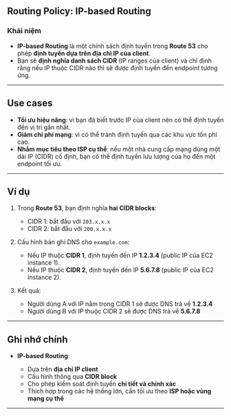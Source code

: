 ## **Routing Policy: IP-based Routing**

### **Khái niệm**

* **IP-based Routing** là một chính sách định tuyến trong **Route 53** cho phép **định tuyến dựa trên địa chỉ IP của client**.
* Bạn sẽ **định nghĩa danh sách CIDR** (IP ranges của client) và chỉ định rằng nếu IP thuộc CIDR nào thì sẽ được định tuyến đến endpoint tương ứng.

---

## **Use cases**

* **Tối ưu hiệu năng**: vì bạn đã biết trước IP của client nên có thể định tuyến đến vị trí gần nhất.
* **Giảm chi phí mạng**: vì có thể tránh định tuyến qua các khu vực tốn phí cao.
* **Nhắm mục tiêu theo ISP cụ thể**: nếu một nhà cung cấp mạng dùng một dải IP (CIDR) cố định, bạn có thể định tuyến lưu lượng của họ đến một endpoint tối ưu.

---

## **Ví dụ**

1. Trong **Route 53**, bạn định nghĩa **hai CIDR blocks**:

   * CIDR 1: bắt đầu với `203.x.x.x`
   * CIDR 2: bắt đầu với `200.x.x.x`

2. Cấu hình bản ghi DNS cho `example.com`:

   * Nếu IP thuộc **CIDR 1**, định tuyến đến IP **1.2.3.4** (public IP của EC2 instance 1).
   * Nếu IP thuộc **CIDR 2**, định tuyến đến IP **5.6.7.8** (public IP của EC2 instance 2).

3. Kết quả:

   * Người dùng A với IP nằm trong CIDR 1 sẽ được DNS trả về **1.2.3.4**
   * Người dùng B với IP thuộc CIDR 2 sẽ được DNS trả về **5.6.7.8**

---

## **Ghi nhớ chính**

* **IP-based Routing**:

  * Dựa trên **địa chỉ IP client**
  * Cấu hình thông qua **CIDR block**
  * Cho phép kiểm soát định tuyến **chi tiết và chính xác**
  * Thích hợp trong các hệ thống lớn, cần tối ưu theo **ISP hoặc vùng mạng cụ thể**

---
